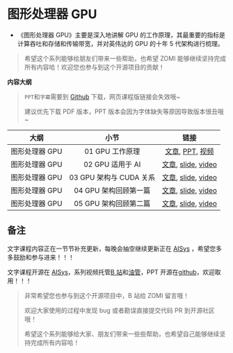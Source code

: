 # 图形处理器 GPU

- 《图形处理器 GPU》主要是深入地讲解 GPU 的工作原理，其最重要的指标是计算吞吐和存储和传输带宽，并对英伟达的 GPU 的十年 5 代架构进行梳理。

> 希望这个系列能够给朋友们带来一些帮助，也希望 ZOMI 能够继续坚持完成所有内容哈！欢迎您也参与到这个开源项目的贡献！

**内容大纲**

> `PPT`和`字幕`需要到 [Github](https://github.com/chenzomi12/AISystem) 下载，网页课程版链接会失效哦~
>
> 建议优先下载 PDF 版本，PPT 版本会因为字体缺失等原因导致版本很丑哦~

| 大纲 | 小节 | 链接|
|:--:|:--:|:--:|
| 图形处理器 GPU | 01 GPU 工作原理| [文章](./01Works.md), [PPT](./01Works.pdf), [视频](https://www.bilibili.com/video/BV1bm4y1m7Ki/)|
| 图形处理器 GPU | 02 GPU 适用于 AI | [文章](./02Principle.md), [slide](./02.principle.pdf), [video](https://www.bilibili.com/video/BV1Ms4y1N7RL/)|
| 图形处理器 GPU | 03 GPU 架构与 CUDA 关系 | [文章](./03Concept.md), [slide](./03.base_concept.pdf), [video](https://www.bilibili.com/video/BV1Kk4y1Y7op/) |
| 图形处理器 GPU | 04 GPU 架构回顾第一篇 | [文章](./04History.md), [slide](./04.fermi.pdf), [video](https://www.bilibili.com/video/BV1x24y1F7kY/)|
| 图形处理器 GPU | 05 GPU 架构回顾第二篇 | [文章](./04History.md), [slide](./05.turing.pdf), [video](https://www.bilibili.com/video/BV1mm4y1C7fg/) |

## 备注

文字课程内容正在一节节补充更新，每晚会抽空继续更新正在 [AISys](https://chenzomi12.github.io/) ，希望您多多鼓励和参与进来！！！

文字课程开源在 [AISys](https://chenzomi12.github.io/)，系列视频托管[B 站](https://space.bilibili.com/517221395)和[油管](https://www.youtube.com/@ZOMI666/videos)，PPT 开源在[github](https://github.com/chenzomi12/AISystem)，欢迎取用！！！

> 非常希望您也参与到这个开源项目中，B 站给 ZOMI 留言哦！
>
> 欢迎大家使用的过程中发现 bug 或者勘误直接提交代码 PR 到开源社区哦！
>
> 希望这个系列能够给大家、朋友们带来一些些帮助，也希望自己能够继续坚持完成所有内容哈！
